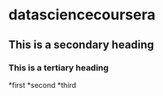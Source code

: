 datasciencecoursera
===================
## This is a secondary heading 
### This is a tertiary heading

*first
*second
*third

